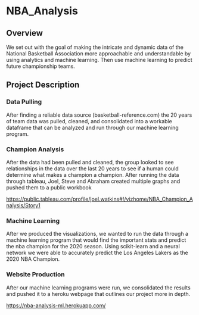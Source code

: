 # NBA_Analysis

## Overview
We set out with the goal of making the intricate and dynamic data of the National Basketball Association more approachable and understandable by using analytics and machine learning. Then use machine learning to predict future championship teams. 

## Project Description

### Data Pulling
After finding a reliable data source (basketball-reference.com) the 20 years of team data was pulled, cleaned, and consolidated into a workable dataframe that can be analyzed and run through our machine learning program.

### Champion Analysis
After the data had been pulled and cleaned, the group looked to see relationships in the data over the last 20 years to see if a human could determine what makes a champion a champion. After running the data through tableau, Joel, Steve and Abraham created multiple graphs and pushed them to a public workbook

https://public.tableau.com/profile/joel.watkins#!/vizhome/NBA_Champion_Analysis/Story1

### Machine Learning
After we produced the visualizations, we wanted to run the data through a machine learning program that would find the important stats and predict the nba champion for the 2020 season. Using scikit-learn and a neural network we were able to accurately predict the Los Angeles Lakers as the 2020 NBA Champion.

### Website Production
After our machine learning programs were run, we consolidated the results and pushed it to a heroku webpage that outlines our project more in depth. 

https://nba-analysis-ml.herokuapp.com/

